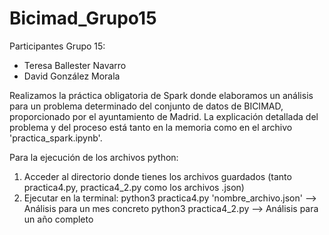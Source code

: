 # Bicimad_Grupo15
Participantes Grupo 15:
- Teresa Ballester Navarro
- David González Morala


Realizamos la práctica obligatoria de Spark donde elaboramos un análisis para un problema determinado del conjunto de datos de BICIMAD, proporcionado por el ayuntamiento de Madrid. La explicación detallada del problema y del proceso está tanto en la memoria como en el archivo 'practica_spark.ipynb'.

Para la ejecución de los archivos python:
1. Acceder al directorio donde tienes los archivos guardados (tanto practica4.py, practica4_2.py como los archivos .json)
2. Ejecutar en la terminal: python3 practica4.py 'nombre_archivo.json' --> Análisis para un mes concreto 
                            python3 practica4_2.py --> Análisis para un año completo
